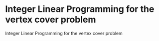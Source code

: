 # Integer Linear Programming for the vertex cover problem

Integer Linear Programming for the vertex cover problem
